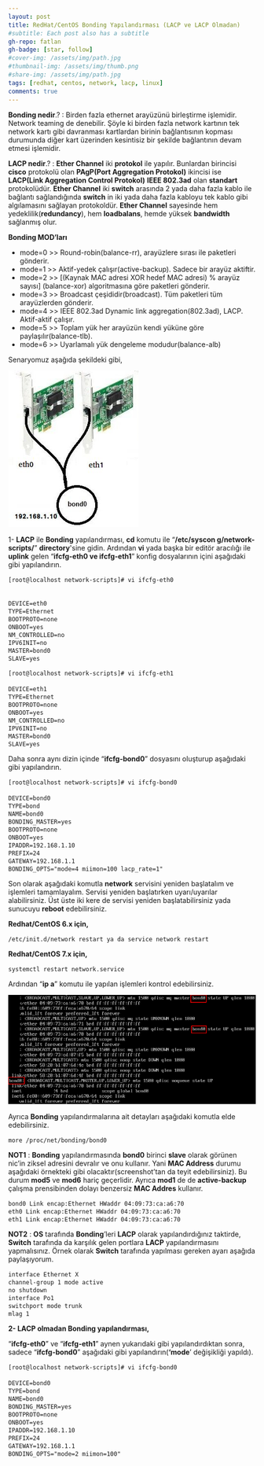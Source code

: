 ```yaml
---
layout: post
title: RedHat/CentOS Bonding Yapılandırması (LACP ve LACP Olmadan)
#subtitle: Each post also has a subtitle
gh-repo: fatlan
gh-badge: [star, follow]
#cover-img: /assets/img/path.jpg
#thumbnail-img: /assets/img/thumb.png
#share-img: /assets/img/path.jpg
tags: [redhat, centos, network, lacp, linux]
comments: true
---
```

**Bonding nedir**.? : Birden fazla ethernet arayüzünü birleştirme işlemidir. Network teaming de denebilir. Şöyle ki birden fazla network kartının tek network kartı gibi davranması kartlardan birinin bağlantısının kopması durumunda diğer kart üzerinden kesintisiz bir şekilde bağlantının devam etmesi işlemidir.

**LACP nedir**.? : **Ether Channel** iki **protokol** ile yapılır. Bunlardan birincisi **cisco** protokolü olan **PAgP(Port Aggregation Protokol)** ikincisi ise **LACP(Link Aggregation Control Protokol)** **IEEE 802.3ad** olan **standart** protokolüdür. **Ether Channel** iki **switch** arasında 2 yada daha fazla kablo ile bağlantı sağlandığında **switch** in iki yada daha fazla kabloyu tek kablo gibi algılamasını sağlayan protokoldür. **Ether Channel** sayesinde hem yedeklilik(**redundancy**), hem **loadbalans**, hemde yüksek **bandwidth** sağlanmış olur.

**Bonding MOD’ları**

- mode=0 >> Round-robin(balance-rr), arayüzlere sırası ile paketleri gönderir.
- mode=1 >> Aktif-yedek çalışır(active-backup). Sadece bir arayüz aktiftir.
- mode=2 >> [(Kaynak MAC adresi XOR hedef MAC adresi) % arayüz sayısı] (balance-xor) algoritmasına göre paketleri gönderir.
- mode=3 >> Broadcast çeşididir(broadcast). Tüm paketleri tüm arayüzlerden gönderir.
- mode=4 >> IEEE 802.3ad Dynamic link aggregation(802.3ad), LACP. Aktif-aktif çalışır.
- mode=5 >> Toplam yük her arayüzün kendi yüküne göre paylaşılır(balance-tlb).
- mode=6 >> Uyarlamalı yük dengeleme modudur(balance-alb)

Senaryomuz aşağıda şekildeki gibi,

![Crepe](assets/img/red-ceos-lacp-con/lacp-rc01.png)

1- **LACP** ile **Bonding** yapılandırması, **cd** komutu ile “**/etc/syscon g/network-scripts/**” **directory**'sine gidin. Ardından **vi** yada başka bir editör aracılığı ile **uplink** gelen “**ifcfg-eth0 ve ifcfg-eth1**” konfig dosyalarının içini aşağıdaki gibi yapılandırın.

~~~
[root@localhost network-scripts]# vi ifcfg-eth0


DEVICE=eth0
TYPE=Ethernet
BOOTPROTO=none
ONBOOT=yes
NM_CONTROLLED=no
IPV6INIT=no
MASTER=bond0
SLAVE=yes
~~~

~~~
[root@localhost network-scripts]# vi ifcfg-eth1

DEVICE=eth1
TYPE=Ethernet
BOOTPROTO=none
ONBOOT=yes
NM_CONTROLLED=no
IPV6INIT=no
MASTER=bond0
SLAVE=yes
~~~

Daha sonra aynı dizin içinde “**ifcfg-bond0**” dosyasını oluşturup aşağıdaki gibi yapılandırın.

~~~
[root@localhost network-scripts]# vi ifcfg-bond0

DEVICE=bond0
TYPE=bond
NAME=bond0
BONDING_MASTER=yes
BOOTPROTO=none
ONBOOT=yes
IPADDR=192.168.1.10
PREFIX=24
GATEWAY=192.168.1.1
BONDING_OPTS="mode=4 miimon=100 lacp_rate=1"
~~~

Son olarak aşağıdaki komutla **network** servisini yeniden başlatalım ve işlemleri tamamlayalım. Servisi yeniden başlatırken uyarı/uyarılar alabilirsiniz. Üst üste iki kere de servisi yeniden başlatabilirsiniz yada sunucuyu **reboot** edebilirsiniz.

**Redhat/CentOS 6.x için,**

~~~
/etc/init.d/network restart ya da service network restart
~~~

**Redhat/CentOS 7.x için,**

~~~
systemctl restart network.service
~~~

Ardından “**ip a**” komutu ile yapılan işlemleri kontrol edebilirsiniz.

![Crepe](assets/img/red-ceos-lacp-con/lacp-rc02.png)

Ayrıca **Bonding** yapılandırmalarına ait detayları aşağıdaki komutla elde edebilirsiniz.

~~~
more /proc/net/bonding/bond0
~~~

**NOT1** : **Bonding** yapılandırmasında **bond0** birinci **slave** olarak görünen nic’in ziksel adresini devralır ve onu kullanır. Yani **MAC Address** durumu aşağıdaki örnekteki gibi olacaktır(screenshot’tan da teyit edebilirsiniz). Bu durum **mod5** ve **mod6** hariç geçerlidir. Ayrıca **mod1** de de **active-backup** çalışma prensibinden dolayı benzersiz **MAC Addres** kullanır.

~~~
bond0 Link encap:Ethernet HWaddr 04:09:73:ca:a6:70
eth0 Link encap:Ethernet HWaddr 04:09:73:ca:a6:70
eth1 Link encap:Ethernet HWaddr 04:09:73:ca:a6:70
~~~

**NOT2** : **OS** tarafında **Bonding**’leri **LACP** olarak yapılandırdığınız taktirde, **Switch** tarafında da karşılık gelen portlara **LACP** yapılandırmasını yapmalısınız. Örnek olarak **Switch** tarafında yapılması gereken ayarı aşağıda paylaşıyorum.

~~~
interface Ethernet X
channel-group 1 mode active
no shutdown
interface Po1
switchport mode trunk
mlag 1
~~~

**2- LACP olmadan Bonding yapılandırması,**

“**ifcfg-eth0**” ve “**ifcfg-eth1**” aynen yukarıdaki gibi yapılandırdıktan sonra, sadece “**ifcfg-bond0**” aşağıdaki gibi yapılandırın(**‘mode**’ değişikliği yapıldı).

~~~
[root@localhost network-scripts]# vi ifcfg-bond0

DEVICE=bond0
TYPE=bond
NAME=bond0
BONDING_MASTER=yes
BOOTPROTO=none
ONBOOT=yes
IPADDR=192.168.1.10
PREFIX=24
GATEWAY=192.168.1.1
BONDING_OPTS="mode=2 miimon=100"
~~~
